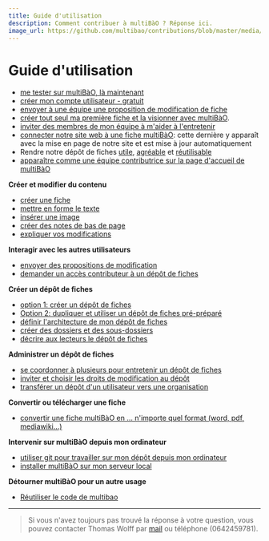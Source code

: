 ```yaml
---
title: Guide d'utilisation
description: Comment contribuer à multiBàO ? Réponse ici.
image_url: https://github.com/multibao/contributions/blob/master/media/ilya_plekhanov_cc-by-sa.jpg?raw=true
---
```


# Guide d'utilisation

* [me tester sur multiBàO, là maintenant](http://multibao.org/documentation/test)
* [créer mon compte utilisateur - gratuit](http://multibao.org/multibao/documentation/fiches/creer_compte.md)
* [envoyer à une équipe une proposition de modification de fiche](http://www.multibao.org/multibao/documentation/fiches/proposer_modification.md)
* [créer tout seul ma première fiche et la visionner avec multiBàO](http://multibao.org/multibao/documentation/fiches/creer_fiche.md). 
* [inviter des membres de mon équipe à m'aider à l'entretenir](http://multibao.org/multibao/documentation/fiches/choisir_ses_collaborateurs.md) 
* [connecter notre site web à une fiche multiBàO](http://www.multibao.org/multibao/documentation/fiches/integrer_fiche_site.md): cette dernière y apparaît avec la mise en page de notre site et est mise à jour automatiquement
* Rendre notre dépôt de fiches [utile](http://www.multibao.org/multibao/documentation/fiches/fiches_utiles.md), [agréable](http://www.multibao.org/multibao/documentation/fiches/fiches_agreables.md) et [réutilisable](http://www.multibao.org/multibao/documentation/fiches/fiches_reutilisables.md)
* [apparaître comme une équipe contributrice sur la page d'accueil de multiBàO](http://multibao.org/multibao/documentation/fiches/connecter_depot_multibao.md) 

**Créer et modifier du contenu**

* [créer une fiche](http://multibao.org/multibao/documentation/fiches/creer_fiche_multibao.md)
* [mettre en forme le texte](http://multibao.org/multibao/documentation/fiches/mise_forme_texte.md)
* [insérer une image](http://multibao.org/multibao/documentation/fiches/inserer_image.md)
* [créer des notes de bas de page](http://multibao.org/multibao/documentation/fiches/notes_pied_page.md)
* [expliquer vos modifications](http://multibao.org/multibao/documentation/fiches/commenter_modification_ajout.md)

**Interagir avec les autres utilisateurs**

* [envoyer des propositions de modification](http://www.multibao.org/multibao/documentation/fiches/proposer_modification.md)
* [demander un accès contributeur à un dépôt de fiches](http://www.multibao.org/multibao/documentation/fiches/demander_acces_contributeur.md)

**Créer un dépôt de fiches**

* [option 1: créer un dépôt de fiches](http://multibao.org/multibao/documentation/fiches/creer_depot_fiches.md)
* [Option 2: dupliquer et utiliser un dépôt de fiches pré-préparé](https://github.com/multibao/modele_de_depot)
* [définir l'architecture de mon dépôt de fiches](http://multibao.org/multibao/documentation/fiches/definir_architecture_depot.md)
* [créer des dossiers et des sous-dossiers](http://multibao.org/multibao/documentation/fiches/creer_dossiers.md)
* [décrire aux lecteurs le dépôt de fiches](http://multibao.org/multibao/documentation/fiches/decrire_depot.md)

**Administrer un dépôt de fiches**

* [se coordonner à plusieurs pour entretenir un dépôt de fiches](http://multibao.org/multibao/documentation/fiches/choisir_ses_collaborateurs.md)
* [inviter et choisir les droits de modification au dépôt](http://multibao.org/multibao/documentation/fiches/gerer_droits_depot.md)
* [transférer un dépôt d'un utilisateur vers une organisation](http://www.multibao.org/multibao/documentation/fiches/transferer_depot.md)

**Convertir ou télécharger une fiche**

* [convertir une fiche multiBàO en ... n'importe quel format (word, pdf, mediawiki...)](http://www.multibao.org/multibao/documentation/fiches/telecharger_fiche.md)

**Intervenir sur multiBàO depuis mon ordinateur**

* [utiliser git pour travailler sur mon dépôt depuis mon ordinateur](http://rogerdudler.github.io/git-guide/index.fr.html)
* [installer multiBàO sur mon serveur local](https://github.com/multibao/site)

**Détourner multiBàO pour un autre usage**

* [Réutiliser le code de multibao](https://github.com/multibao/site)

---

> Si vous n'avez toujours pas trouvé la réponse à votre question, vous pouvez contacter Thomas Wolff par [mail](mailto:thomas.wolff@cpcoop.fr) ou téléphone (0642459781).
